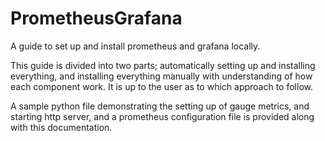 # PrometheusGrafana
A guide to set up and install prometheus and grafana locally.

This guide is divided into two parts; automatically setting up and installing everything, and installing everything manually with understanding of how each component work. It is up to the user as to which approach to follow.

A sample python file demonstrating the setting up of gauge metrics, and starting http server, and a prometheus configuration file is provided along with this documentation.

